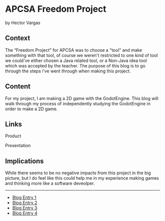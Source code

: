 # APCSA Freedom Project
by Hector Vargas

## Context
The “Freedom Project” for APCSA was to choose a "tool" and make something with that tool, of course we weren't restricted to one kind of tool we could've either chosen a Java related tool, or a Non-Java idea tool which was accepted by the teacher. The purpose of this blog is to go through the steps i've went through when making this project.

## Content
For my project, I am making a 2D game with the GodotEngine. This blog will walk through my process of independently studying the GodotEngine in order to make a 2D game.

## Links

Product

Presentation

## Implications
While there seems to be no negative impacts from this project in the big picture, but I do feel like this could help me in my experience making games and thinking more like a software deveolper. 

---

* [Blog Entry 1](entries/entry01.md)
* [Blog Entry 2](entries/entry02.md)
* [Blog Entry 3](entries/entry03.md)
* [Blog Entry 4](entries/entry04.md)
